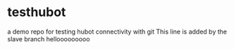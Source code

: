 # testhubot
a demo repo for testing hubot connectivity with git
This line is added by the slave branch
hellooooooooo
